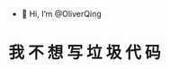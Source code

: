 - 👋 Hi, I’m @OliverQing
# 我  不 想  写 垃 圾 代 码

<!---
OliverQing/OliverQing is a ✨ special ✨ repository because its `README.md` (this file) appears on your GitHub profile.
You can click the Preview link to take a look at your changes.
--->
